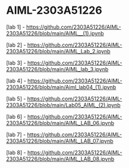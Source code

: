 # AIML-2303A51226
[lab 1] - https://github.com/2303A51226/AIML-2303A51226/blob/main/AIML__(1).ipynb

[lab 2] - https://github.com/2303A51226/AIML-2303A51226/blob/main/AIML_Lab_2.ipynb

[lab 3] - https://github.com/2303A51226/AIML-2303A51226/blob/main/AIML_lab_3.ipynb 

[lab 4] - https://github.com/2303A51226/AIML-2303A51226/blob/main/Aiml_lab04_(1).ipynb

[lab 5] - https://github.com/2303A51226/AIML-2303A51226/blob/main/Lab05_AIML_(2).ipynb

[lab 6] - https://github.com/2303A51226/AIML-2303A51226/blob/main/AIML_LAB_06.ipynb

[lab 7] - https://github.com/2303A51226/AIML-2303A51226/blob/main/AIML_LAB_07.ipynb

[lab 8] - https://github.com/2303A51226/AIML-2303A51226/blob/main/AIML_LAB_08.ipynb
